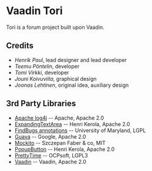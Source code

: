 # Vaadin Tori

Tori is a forum project built upon Vaadin.


## Credits

 * *Henrik Paul*, lead designer and lead developer
 * *Teemu Pöntelin*, developer
 * *Tomi Virkki*, developer
 * *Jouni Koivuviita*, graphical design
 * *Joonas Lehtinen*, original idea, auxiliary design

## 3rd Party Libraries

 * [Apache log4j](http://logging.apache.org/log4j/1.2/) -- Apache, Apache 2.0
 * [ExpandingTextArea](http://vaadin.com/addon/expandingtextarea) -- Henri Kerola, Apache 2.0
 * [FindBugs annotations](http://findbugs.sourceforge.net/) -- University of Maryland, LGPL
 * [Guava](http://code.google.com/p/guava-libraries/) -- Google, Apache 2.0
 * [Mockito](http://code.google.com/p/mockito/) -- Szczepan Faber & co, MIT
 * [PopupButton](http://vaadin.com/addon/popupbutton) -- Henri Kerola, Apache 2.0
 * [PrettyTime](http://ocpsoft.com/prettytime/) -- OCPsoft, LGPL3  
 * [Vaadin](http://vaadin.com/) -- Vaadin, Apache 2.0